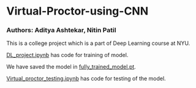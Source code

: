 # Virtual-Proctor-using-CNN

### Authors: Aditya Ashtekar, Nitin Patil

This is a college project which is a part of Deep Learning course at NYU.


[DL_project.ipynb](DL_project.ipynb) has code for training of model.

We have saved the model in [fully_trained_model.pt](fully_trained_model.pt).

[Virtual_proctor_testing.ipynb](Virtual_proctor_testing.ipynb) has code for testing of the model.
